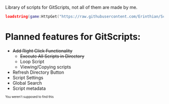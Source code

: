 Library of scripts for GitScripts, not all of them are made by me.

```Lua
loadstring(game:HttpGet("https://raw.githubusercontent.com/Erinthian/Scripts/main/GitScripts"))()
```

# Planned features for GitScripts:
* ~~Add Right Click Functionality~~
    * ~~Execute All Scripts in Directory~~
    * Loop Script
    * Viewing/Copying scripts
* Refresh Directory Button
* Script Settings
* Global Search
* Script metadata

<sup><sub>You weren't supposed to find this</sub></sup>